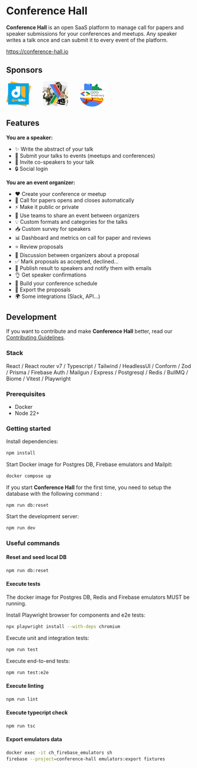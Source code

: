 # Conference Hall

**Conference Hall** is an open SaaS platform to manage call for papers and speaker submissions for your conferences and meetups. Any speaker writes a talk once and can submit it to every event of the platform.

https://conference-hall.io

## Sponsors

[<img  src="./docs/sponsors/devlille.svg" alt="DevLille logo" height="68"/>](https://devlille.fr)&nbsp;&nbsp;&nbsp;&nbsp;&nbsp;&nbsp;&nbsp;&nbsp;[<img src="./docs/sponsors/gdg-nantes.png" alt="GDG Nantes logo" height="68"/>](https://gdgnantes.com)&nbsp;&nbsp;&nbsp;&nbsp;&nbsp;&nbsp;&nbsp;&nbsp;[<img src="./docs/sponsors/gdg-strasbourg.png" alt="GDG Strasbourg logo" height="68"/>](https://gdgstrasbourg.fr/)

## Features

**You are a speaker:**

- ✨ Write the abstract of your talk
- 🚀 Submit your talks to events (meetups and conferences)
- 🤝 Invite co-speakers to your talk
- 🔒 Social login

**You are an event organizer:**

- ❤️ Create your conference or meetup
- 📣 Call for papers opens and closes automatically
- ⚡️ Make it public or private
- 👥 Use teams to share an event between organizers
- 💡 Custom formats and categories for the talks
- 📥 Custom survey for speakers
- 📊 Dashboard and metrics on call for paper and reviews
- ⭐️ Review proposals
- 💬 Discussion between organizers about a proposal
- ✅ Mark proposals as accepted, declined...
- 💌 Publish result to speakers and notify them with emails
- 👌 Get speaker confirmations
- 📅 Build your conference schedule
- 📃 Export the proposals
- 🌍 Some integrations (Slack, API...)

## Development

If you want to contribute and make **Conference Hall** better, read our [Contributing Guidelines](./docs/contributing.md).

### Stack

React / React router v7 / Typescript / Tailwind / HeadlessUI / Conform / Zod / Prisma / Firebase Auth / Mailgun / Express / Postgresql / Redis / BullMQ / Biome / Vitest / Playwright

### Prerequisites

- Docker
- Node 22+

### Getting started

Install dependencies:

```sh
npm install
```

Start Docker image for Postgres DB, Firebase emulators and Mailpit:

```sh
docker compose up
```

If you start **Conference Hall** for the first time, you need to setup the database with the following command :

```shell
npm run db:reset
```

Start the development server:

```sh
npm run dev
```

### Useful commands

#### Reset and seed local DB

```sh
npm run db:reset
```

#### Execute tests

The docker image for Postgres DB, Redis and Firebase emulators MUST be running.

Install Playwright browser for components and e2e tests:

```sh
npx playwright install --with-deps chromium
```

Execute unit and integration tests:

```sh
npm run test
```

Execute end-to-end tests:

```sh
npm run test:e2e
```

#### Execute linting

```sh
npm run lint
```

#### Execute typecript check

```sh
npm run tsc
```

#### Export emulators data

```sh
docker exec -it ch_firebase_emulators sh
firebase --project=conference-hall emulators:export fixtures
```

